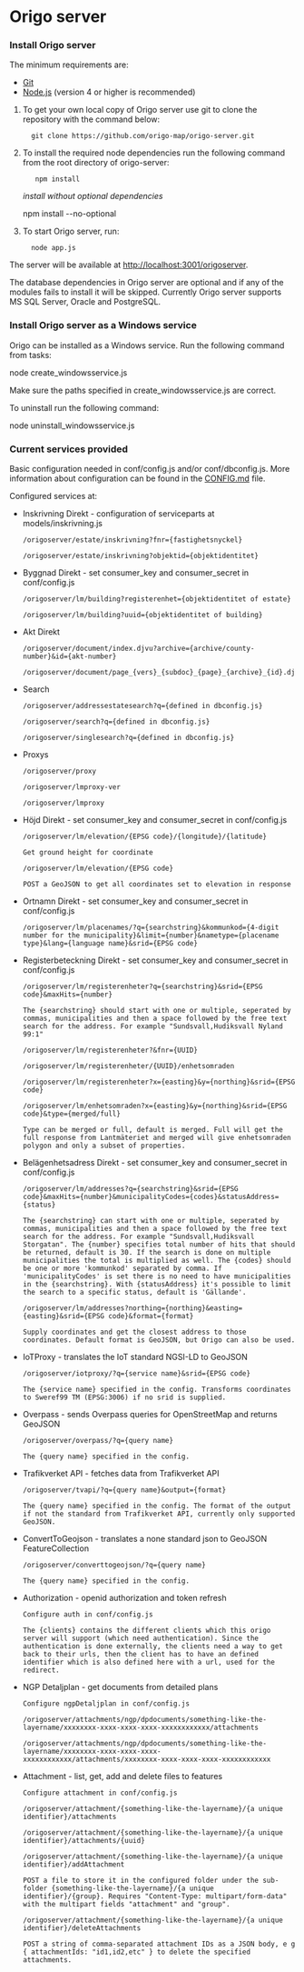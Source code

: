 # Origo server

### Install Origo server

The minimum requirements are:

- [Git](https://git-scm.com/)
- [Node.js](https://nodejs.org/) (version 4 or higher is recommended)

1.  To get your own local copy of Origo server use git to clone the repository with the command below:

          git clone https://github.com/origo-map/origo-server.git

2.  To install the required node dependencies run the following command from the root directory of origo-server:

           npm install

    _install without optional dependencies_

    npm install --no-optional

3.  To start Origo server, run:

          node app.js

The server will be available at <http://localhost:3001/origoserver>.

The database dependencies in Origo server are optional and if any of the modules fails to install it will be skipped. Currently Origo server supports MS SQL Server, Oracle and PostgreSQL.

### Install Origo server as a Windows service

Origo can be installed as a Windows service. Run the following command from tasks:

node create_windowsservice.js

Make sure the paths specified in create_windowsservice.js are correct.

To uninstall run the following command:

node uninstall_windowsservice.js

### Current services provided

Basic configuration needed in conf/config.js and/or conf/dbconfig.js. More information about configuration can be found in the [CONFIG.md](https://github.com/origo-map/origo-server/blob/master/CONFIG.md) file.

Configured services at:

- Inskrivning Direkt - configuration of serviceparts at models/inskrivning.js

      /origoserver/estate/inskrivning?fnr={fastighetsnyckel}

      /origoserver/estate/inskrivning?objektid={objektidentitet}

- Byggnad Direkt - set consumer_key and consumer_secret in conf/config.js

      /origoserver/lm/building?registerenhet={objektidentitet of estate}

      /origoserver/lm/building?uuid={objektidentitet of building}

- Akt Direkt

      /origoserver/document/index.djvu?archive={archive/county-number}&id={akt-number}

      /origoserver/document/page_{vers}_{subdoc}_{page}_{archive}_{id}.djvu

- Search

      /origoserver/addressestatesearch?q={defined in dbconfig.js}

      /origoserver/search?q={defined in dbconfig.js}

      /origoserver/singlesearch?q={defined in dbconfig.js}

- Proxys

      /origoserver/proxy

      /origoserver/lmproxy-ver

      /origoserver/lmproxy

- Höjd Direkt - set consumer_key and consumer_secret in conf/config.js

      /origoserver/lm/elevation/{EPSG code}/{longitude}/{latitude}

      Get ground height for coordinate

      /origoserver/lm/elevation/{EPSG code}

      POST a GeoJSON to get all coordinates set to elevation in response

- Ortnamn Direkt - set consumer_key and consumer_secret in conf/config.js

      /origoserver/lm/placenames/?q={searchstring}&kommunkod={4-digit number for the municipality}&limit={number}&nametype={placename type}&lang={language name}&srid={EPSG code}

- Registerbeteckning Direkt - set consumer_key and consumer_secret in conf/config.js

      /origoserver/lm/registerenheter?q={searchstring}&srid={EPSG code}&maxHits={number}

      The {searchstring} should start with one or multiple, seperated by commas, municipalities and then a space followed by the free text search for the address. For example "Sundsvall,Hudiksvall Nyland 99:1"

      /origoserver/lm/registerenheter?&fnr={UUID}

      /origoserver/lm/registerenheter/{UUID}/enhetsomraden

      /origoserver/lm/registerenheter?x={easting}&y={northing}&srid={EPSG code}

      /origoserver/lm/enhetsomraden?x={easting}&y={northing}&srid={EPSG code}&type={merged/full}

      Type can be merged or full, default is merged. Full will get the full response from Lantmäteriet and merged will give enhetsomraden polygon and only a subset of properties.

- Belägenhetsadress Direkt - set consumer_key and consumer_secret in conf/config.js

      /origoserver/lm/addresses?q={searchstring}&srid={EPSG code}&maxHits={number}&municipalityCodes={codes}&statusAddress={status}

      The {searchstring} can start with one or multiple, seperated by commas, municipalities and then a space followed by the free text search for the address. For example "Sundsvall,Hudiksvall Storgatan". The {number} specifies total number of hits that should be returned, default is 30. If the search is done on multiple municipalities the total is multiplied as well. The {codes} should be one or more 'kommunkod' separated by comma. If  'municipalityCodes' is set there is no need to have municipalities in the {searchstring}. With {statusAddress} it's possible to limit the search to a specific status, default is 'Gällande'.

      /origoserver/lm/addresses?northing={northing}&easting={easting}&srid={EPSG code}&format={format}

      Supply coordinates and get the closest address to those coordinates. Default format is GeoJSON, but Origo can also be used.

- IoTProxy - translates the IoT standard NGSI-LD to GeoJSON

      /origoserver/iotproxy/?q={service name}&srid={EPSG code}

      The {service name} specified in the config. Transforms coordinates to Sweref99 TM (EPSG:3006) if no srid is supplied.

- Overpass - sends Overpass queries for OpenStreetMap and returns GeoJSON

      /origoserver/overpass/?q={query name}

      The {query name} specified in the config.

- Trafikverket API - fetches data from Trafikverket API

      /origoserver/tvapi/?q={query name}&output={format}

      The {query name} specified in the config. The format of the output if not the standard from Trafikverket API, currently only supported GeoJSON.

- ConvertToGeojson - translates a none standard json to GeoJSON FeatureCollection

      /origoserver/converttogeojson/?q={query name}

      The {query name} specified in the config.

- Authorization - openid authorization and token refresh

      Configure auth in conf/config.js

      The {clients} contains the different clients which this origo server will support (which need authentication). Since the authentication is done externally, the clients need a way to get back to their urls, then the client has to have an defined identifier which is also defined here with a url, used for the redirect.

- NGP Detaljplan - get documents from detailed plans

      Configure ngpDetaljplan in conf/config.js

      /origoserver/attachments/ngp/dpdocuments/something-like-the-layername/xxxxxxxx-xxxx-xxxx-xxxx-xxxxxxxxxxxx/attachments

      /origoserver/attachments/ngp/dpdocuments/something-like-the-layername/xxxxxxxx-xxxx-xxxx-xxxx-xxxxxxxxxxxx/attachments/xxxxxxxx-xxxx-xxxx-xxxx-xxxxxxxxxxxx

- Attachment - list, get, add and delete files to features

      Configure attachment in conf/config.js

      /origoserver/attachment/{something-like-the-layername}/{a unique identifier}/attachments

      /origoserver/attachment/{something-like-the-layername}/{a unique identifier}/attachments/{uuid}

      /origoserver/attachment/{something-like-the-layername}/{a unique identifier}/addAttachment

      POST a file to store it in the configured folder under the sub-folder {something-like-the-layername}/{a unique identifier}/{group}. Requires "Content-Type: multipart/form-data" with the multipart fields "attachment" and "group".

      /origoserver/attachment/{something-like-the-layername}/{a unique identifier}/deleteAttachments
      
      POST a string of comma-separated attachment IDs as a JSON body, e g { attachmentIds: "id1,id2,etc" } to delete the specified attachments.
